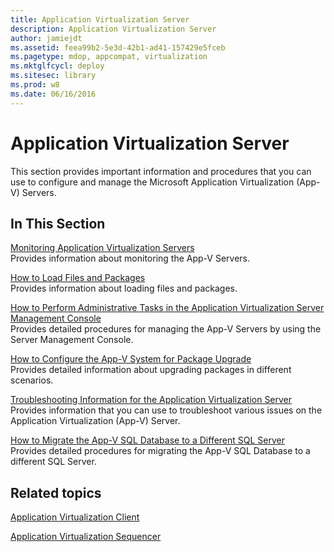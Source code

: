 ```yaml
---
title: Application Virtualization Server
description: Application Virtualization Server
author: jamiejdt
ms.assetid: feea99b2-5e3d-42b1-ad41-157429e5fceb
ms.pagetype: mdop, appcompat, virtualization
ms.mktglfcycl: deploy
ms.sitesec: library
ms.prod: w8
ms.date: 06/16/2016
---
```



# Application Virtualization Server


This section provides important information and procedures that you can use to configure and manage the Microsoft Application Virtualization (App-V) Servers.

## In This Section


<a href="" id="monitoring-application-virtualization-servers"></a>[Monitoring Application Virtualization Servers](monitoring-application-virtualization-servers.md)  
Provides information about monitoring the App-V Servers.

<a href="" id="how-to-load-files-and-packages"></a>[How to Load Files and Packages](how-to-load-files-and-packages.md)  
Provides information about loading files and packages.

<a href="" id="how-to-perform-administrative-tasks-in-the-application-virtualization-server-management-console"></a>[How to Perform Administrative Tasks in the Application Virtualization Server Management Console](how-to-perform-administrative-tasks-in-the-application-virtualization-server-management-console.md)  
Provides detailed procedures for managing the App-V Servers by using the Server Management Console.

<a href="" id="how-to-configure-the-app-v-system-for-package-upgrade"></a>[How to Configure the App-V System for Package Upgrade](how-to-configure-the-app-v-system-for-package-upgrade.md)  
Provides detailed information about upgrading packages in different scenarios.

<a href="" id="troubleshooting-information-for-the-application-virtualization-server"></a>[Troubleshooting Information for the Application Virtualization Server](troubleshooting-information-for-the-application-virtualization-server.md)  
Provides information that you can use to troubleshoot various issues on the Application Virtualization (App-V) Server.

<a href="" id="how-to-migrate-the-app-v-sql-database-to-a-different-sql-server"></a>[How to Migrate the App-V SQL Database to a Different SQL Server](how-to-migrate-the-app-v-sql-database-to-a-different-sql-server.md)  
Provides detailed procedures for migrating the App-V SQL Database to a different SQL Server.

## Related topics


[Application Virtualization Client](application-virtualization-client.md)

[Application Virtualization Sequencer](application-virtualization-sequencer.md)

 

 





